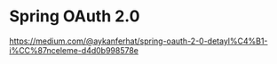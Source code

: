 # Spring OAuth 2.0

https://medium.com/@aykanferhat/spring-oauth-2-0-detayl%C4%B1-i%CC%87nceleme-d4d0b998578e 
